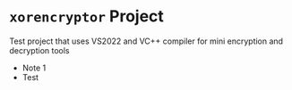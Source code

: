 # `xorencryptor` Project

Test project that uses VS2022 and VC++ compiler for mini encryption and decryption tools

* Note 1 
* Test
